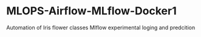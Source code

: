 # MLOPS-Airflow-MLflow-Docker1
Automation of Iris flower classes Mlflow experimental loging and predcition
